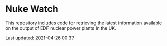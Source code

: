 # Nuke Watch

This repository includes code for retrieving the latest information available on the output of EDF nuclear power plants in the UK.

Last updated: 2021-04-26 00:37